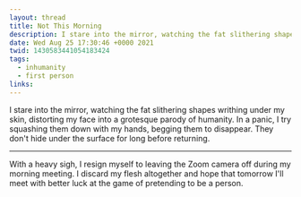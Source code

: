 ```yaml
---
layout: thread
title: Not This Morning
description: I stare into the mirror, watching the fat slithering shapes writhing under my skin, distorting my face into a grotesque parody of humanity. In a panic, I try squashing them down with my hands, begging them to disappear. They don't hide under the surface for long before returning.
date: Wed Aug 25 17:30:46 +0000 2021
twid: 1430583441054183424
tags:
  - inhumanity
  - first person
links:
---
```

<article class="thread">
<section class="tweet">
<p>I stare into the mirror, watching the fat slithering shapes writhing under my skin, distorting my face into a grotesque parody of humanity. In a panic, I try squashing them down with my hands, begging them to disappear. They don't hide under the surface for long before returning.</p>
</section>
<hr class="tweet_sep">
<section class="tweet">
<p>With a heavy sigh, I resign myself to leaving the Zoom camera off during my morning meeting. I discard my flesh altogether and hope that tomorrow I'll meet with better luck at the game of pretending to be a person.</p>
</section>
</article>
